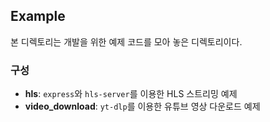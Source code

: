## Example
본 디렉토리는 개발을 위한 예제 코드를 모아 놓은 디렉토리이다.

### 구성
- **hls**: `express`와 `hls-server`를 이용한 HLS 스트리밍 예제
- **video_download**: `yt-dlp`를 이용한 유튜브 영상 다운로드 예제